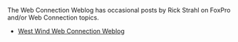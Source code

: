 ﻿The Web Connection Weblog has occasional posts by Rick Strahl on FoxPro and/or Web Connection topics. 

* [West Wind Web Connection Weblog](http://www.west-wind.com/wconnect/weblog/)